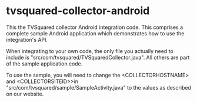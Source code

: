tvsquared-collector-android
===========================

This the TVSquared collector Android integration code. This comprises a complete sample Android application which 
demonstrates how to use the integration's API.

When integrating to your own code, the only file you actually need to include is "src/com/tvsquared/TVSquaredCollector.java".
All others are part of the sample application code. 

To use the sample, you will need to change the &lt;COLLECTORHOSTNAME&gt; and &lt;COLLECTORSITEID>&gt;in "src/com/tvsquared/sample/SampleActivity.java" to the values as described on our website.
